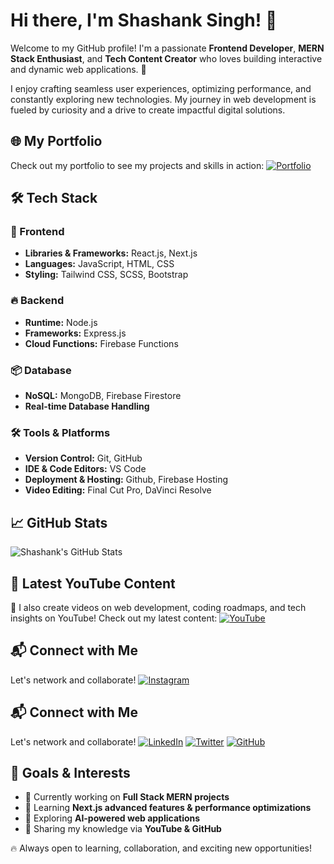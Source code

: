 # Hi there, I'm Shashank Singh! 👋

Welcome to my GitHub profile! I'm a passionate **Frontend Developer**, **MERN Stack Enthusiast**, and **Tech Content Creator** who loves building interactive and dynamic web applications. 🚀

I enjoy crafting seamless user experiences, optimizing performance, and constantly exploring new technologies. My journey in web development is fueled by curiosity and a drive to create impactful digital solutions.

## 🌐 My Portfolio
Check out my portfolio to see my projects and skills in action:
[![Portfolio](https://img.shields.io/badge/Portfolio-View%20Here-blue?style=for-the-badge)](https://savitaar0912.github.io/portfolio/)

## 🛠️ Tech Stack
### 🚀 Frontend
- **Libraries & Frameworks:** React.js, Next.js
- **Languages:** JavaScript, HTML, CSS
- **Styling:** Tailwind CSS, SCSS, Bootstrap

### 🔥 Backend
- **Runtime:** Node.js
- **Frameworks:** Express.js
- **Cloud Functions:** Firebase Functions

### 📦 Database
- **NoSQL:** MongoDB, Firebase Firestore
- **Real-time Database Handling**

### 🛠️ Tools & Platforms
- **Version Control:** Git, GitHub
- **IDE & Code Editors:** VS Code
- **Deployment & Hosting:** Github, Firebase Hosting
- **Video Editing:** Final Cut Pro, DaVinci Resolve 

## 📈 GitHub Stats
![Shashank's GitHub Stats](https://github-readme-stats.vercel.app/api?username=savitaar0912&show_icons=true&theme=radical)

## 📢 Latest YouTube Content
🚀 I also create videos on web development, coding roadmaps, and tech insights on YouTube! Check out my latest content:
[![YouTube](https://img.shields.io/badge/YouTube-Code%20with%20Savitaar-red?style=for-the-badge&logo=youtube)](https://www.youtube.com/@CodeWithSavitaar)

## 📬 Connect with Me
Let's network and collaborate!
[![Instagram](https://img.shields.io/badge/Instagram-CodewithSavitaar-purple?style=for-the-badge&logo=instagram)](https://www.instagram.com/codewithsavitaar/)

## 📬 Connect with Me
Let's network and collaborate!
[![LinkedIn](https://img.shields.io/badge/LinkedIn-Connect-blue?style=for-the-badge&logo=linkedin)](https://www.linkedin.com/in/shashanksingh875/)
[![Twitter](https://img.shields.io/badge/Twitter-Follow%20Me-blue?style=for-the-badge&logo=twitter)](https://twitter.com/savitaar875)
[![GitHub](https://img.shields.io/badge/GitHub-Follow%20Me-black?style=for-the-badge&logo=github)](https://github.com/savitaar0912)

## 🎯 Goals & Interests
- 🔭 Currently working on **Full Stack MERN projects**
- 🌱 Learning **Next.js advanced features & performance optimizations**
- 🎯 Exploring **AI-powered web applications**
- 📝 Sharing my knowledge via **YouTube & GitHub**

🔥 Always open to learning, collaboration, and exciting new opportunities!
